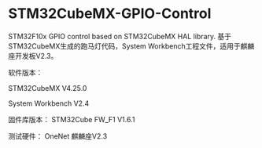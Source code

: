 # STM32CubeMX-GPIO-Control
STM32F10x GPIO control based on STM32CubeMX HAL library. 基于STM32CubeMX生成的跑马灯代码，System Workbench工程文件，适用于麒麟座开发板V2.3。

软件版本：

STM32CubeMX V4.25.0

System Workbench V2.4

固件库版本： 
STM32Cube FW_F1 V1.6.1

测试硬件： 
OneNet 麒麟座V2.3
